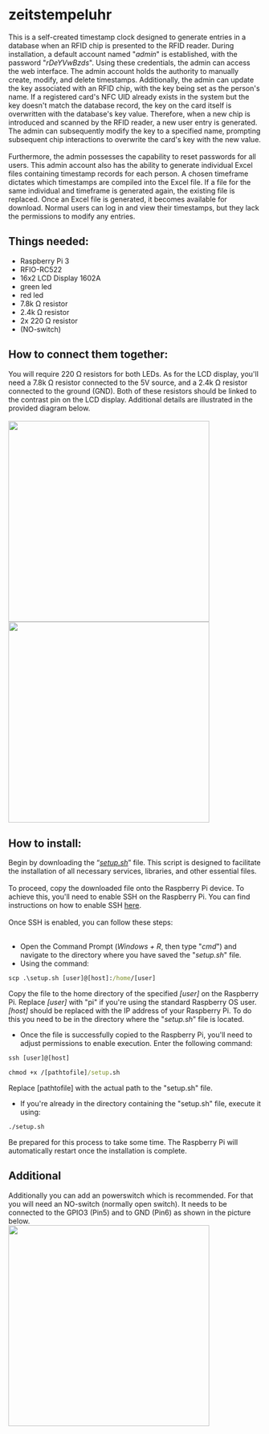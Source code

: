 # zeitstempeluhr
This is a self-created timestamp clock designed to generate entries in a database when an RFID chip is presented to the RFID reader. During installation, a default account named "_admin_" is established, with the password "_rDeYVwBzds_". Using these credentials, the admin can access the web interface. The admin account holds the authority to manually create, modify, and delete timestamps. Additionally, the admin can update the key associated with an RFID chip, with the key being set as the person's name. If a registered card's NFC UID already exists in the system but the key doesn't match the database record, the key on the card itself is overwritten with the database's key value. Therefore, when a new chip is introduced and scanned by the RFID reader, a new user entry is generated. The admin can subsequently modify the key to a specified name, prompting subsequent chip interactions to overwrite the card's key with the new value.<br>
<br>
Furthermore, the admin possesses the capability to reset passwords for all users. This admin account also has the ability to generate individual Excel files containing timestamp records for each person. A chosen timeframe dictates which timestamps are compiled into the Excel file. If a file for the same individual and timeframe is generated again, the existing file is replaced. Once an Excel file is generated, it becomes available for download. Normal users can log in and view their timestamps, but they lack the permissions to modify any entries.


## Things needed:<br>
- Raspberry Pi 3<br>
- RFIO-RC522<br>
- 16x2 LCD Display 1602A<br>
- green led<br>
- red led<br>
- 7.8k Ω resistor<br>
- 2.4k Ω resistor<br>
- 2x 220 Ω resistor<br>
- (NO-switch)

## How to connect them together:<br>
You will require 220 Ω resistors for both LEDs. As for the LCD display, you'll need a 7.8k Ω resistor connected to the 5V source, and a 2.4k Ω resistor connected to the ground (GND). Both of these resistors should be linked to the contrast pin on the LCD display. Additional details are illustrated in the provided diagram below.<br>
<br>
<img src="https://github.com/l3pic/zeitstempeluhr/assets/43809826/3239bce0-c845-47a5-8cd6-17c99981fa6d" height="400px">
<img src="https://github.com/l3pic/zeitstempeluhr/assets/43809826/a2cc2858-8749-4952-968d-76d5a2dd40de" height="400px">

## How to install:<br>
Begin by downloading the “_[setup.sh](https://github.com/l3pic/zeitstempeluhr/blob/6ad1e21299b0d6f92adeb337b7bd7ac15bc547a1/setup.sh)_” file. This script is designed to facilitate the installation of all necessary services, libraries, and other essential files.<br>
<br>
To proceed, copy the downloaded file onto the Raspberry Pi device. To achieve this, you'll need to enable SSH on the Raspberry Pi. You can find instructions on how to enable SSH [here](https://www.elektronik-kompendium.de/sites/raspberry-pi/1906281.htm).<br>
<br>
Once SSH is enabled, you can follow these steps:<br>
<br>
- Open the Command Prompt (_Windows + R_, then type "_cmd_") and navigate to the directory where you have saved the "_setup.sh_" file.
- Using the command:
```cmd
scp .\setup.sh [user]@[host]:/home/[user]
```
Copy the file to the home directory of the specified _[user]_ on the Raspberry Pi. Replace _[user]_ with "pi" if you're using the standard Raspberry OS user. _[host]_ should be replaced with the IP address of your Raspberry Pi. To do this you need to be in the directory where the "_setup.sh_" file is located.
- Once the file is successfully copied to the Raspberry Pi, you'll need to adjust permissions to enable execution. Enter the following command: 
```cmd
ssh [user]@[host]
```
```cmd
chmod +x /[pathtofile]/setup.sh
```
Replace [pathtofile] with the actual path to the "setup.sh" file.
- If you're already in the directory containing the "setup.sh" file, execute it using:<br>
```cmd
./setup.sh
```
Be prepared for this process to take some time. The Raspberry Pi will automatically restart once the installation is complete.


## Additional
Additionally you can add an powerswitch which is recommended. For that you will need an NO-switch (normally open switch). It needs to be connected to the GPIO3 (Pin5) and to GND (Pin6) as shown in the picture below. <br>
<img src="https://github.com/l3pic/zeitstempeluhr/assets/43809826/3732424e-04ef-4d1d-9158-3a97a83978b5" height="400px">
